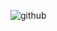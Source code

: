 ![github](https://user-images.githubusercontent.com/78625404/181788206-a034683a-9105-4293-be04-4b27734f2ec8.png)
